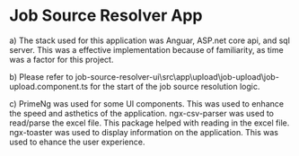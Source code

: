 # Job Source Resolver App

a) 
	The stack used for this application was Anguar, ASP.net core api, and sql server. 
   	This was a effective implementation because of familiarity, as time was a factor for this project. 

b)
	 Please refer to job-source-resolver-ui\src\app\upload\job-upload\job-upload.component.ts for the start of the job source resolution logic.

c)
	PrimeNg was used for some UI components. This was used to enhance the speed and asthetics of the application.
	ngx-csv-parser was used to read/parse the excel file. This package helped with reading in 
			the excel file.
	ngx-toaster was used to display information on the application. This was used to ehance the user experience.

